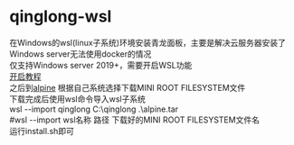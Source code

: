 # qinglong-wsl
在Windows的wsl(linux子系统)环境安装青龙面板，主要是解决云服务器安装了Windows server无法使用docker的情况  
仅支持Windows server 2019+，需要开启WSL功能  
[开启教程](https://learn.microsoft.com/zh-cn/windows/wsl/install-on-server)  
之后到[alpine](https://www.alpinelinux.org/downloads/) 根据自己系统选择下载MINI ROOT FILESYSTEM文件  
下载完成后使用wsl命令导入wsl子系统  
wsl --import qinglong C:\qinglong .\alpine.tar  
#wsl --import wsl名称 路径 下载好的MINI ROOT FILESYSTEM文件名  
运行install.sh即可  
